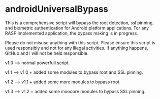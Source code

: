 # androidUniversalBypass

This is a comprehensive script will bypass the root detection, ssl pinning, and biometric authentication for Android platform applications.
For any RASP implemented application, the bypass making is in progress.

Please do not misuse anything with this script. Please ensure this script is used responsibly and not for any illegal activities. 
If anything happens, GitHub and I will not be held responsible.

v1.0 --> normal powerfull script.

v1.1 --> v1.0 + added some modules to bypass root and SSL pinning.

v1.2 --> v1.1 + added some more modules to bypass root.

v1.3 --> v1.2 + added some moooore modules to bypass SSL pinning.
